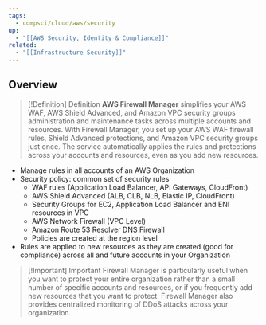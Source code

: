 ```yaml
---
tags:
  - compsci/cloud/aws/security
up:
  - "[[AWS Security, Identity & Compliance]]"
related:
  - "[[Infrastructure Security]]"
---
```

## Overview


> [!Definition] Definition
> **AWS Firewall Manager** simplifies your AWS WAF, AWS Shield Advanced, and Amazon VPC security groups administration and maintenance tasks across multiple accounts and resources. With Firewall Manager, you set up your AWS WAF firewall rules, Shield Advanced protections, and Amazon VPC security groups just once. The service automatically applies the rules and protections across your accounts and resources, even as you add new resources.

- Manage rules in all accounts of an AWS Organization
- Security policy: common set of security rules  
	- WAF rules (Application Load Balancer, API Gateways, CloudFront)  
	- AWS Shield Advanced (ALB, CLB, NLB, Elastic IP, CloudFront)  
	- Security Groups for EC2, Application Load Balancer and ENI resources in VPC
	- AWS Network Firewall (VPC Level)  
	- Amazon Route 53 Resolver DNS Firewall  
	- Policies are created at the region level
- Rules are applied to new resources as they are created (good for compliance) across all and future accounts in your Organization



> [!Important] Important
> Firewall Manager is particularly useful when you want to protect your entire organization rather than a small number of specific accounts and resources, or if you frequently add new resources that you want to protect. Firewall Manager also provides centralized monitoring of DDoS attacks across your organization.


